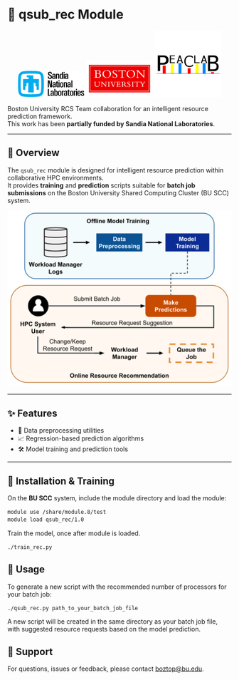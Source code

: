 # 🚀 qsub_rec Module

<p align="center">
  <img src="images/sandia_logo.png" alt="Sandia National Labs" width="150" />
  <img src="images/bu_logo.png" alt="Boston University" width="150" />
  <img src="images/peaclab_logo.png" alt="PEACLab" width="150" />
</p>

Boston University RCS Team collaboration for an intelligent resource prediction framework.  
This work has been **partially funded by Sandia National Laboratories**.

---

## 📘 Overview

The `qsub_rec` module is designed for intelligent resource prediction within collaborative HPC environments.  
It provides **training** and **prediction** scripts suitable for **batch job submissions** on the Boston University Shared Computing Cluster (BU SCC) system.

<p align="center">
  <img src="images/paper-framework.png" alt="Framework Diagram" width="600"/>
</p>

---

## ✨ Features

- 🧹 Data preprocessing utilities  
- 📈 Regression-based prediction algorithms  
- 🛠️ Model training and prediction tools  

---

## 🧩 Installation & Training

On the **BU SCC** system, include the module directory and load the module:

```bash
module use /share/module.8/test
module load qsub_rec/1.0
```

Train the model, once after module is loaded.

```bash
./train_rec.py
```

## 🔑 Usage
To generate a new script with the recommended number of processors for your batch job:

```bash
./qsub_rec.py path_to_your_batch_job_file
```
A new script will be created in the same directory as your batch job file, with suggested resource requests based on the model prediction.


## 🛟 Support

For questions, issues or feedback, please contact [boztop@bu.edu](mailto:boztop@bu.edu).


